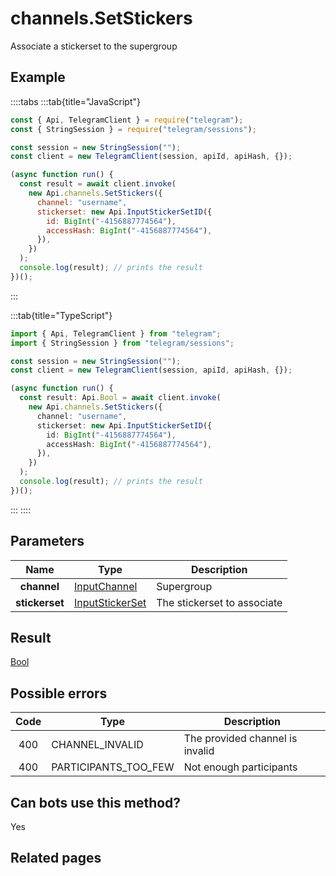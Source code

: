 # channels.SetStickers

Associate a stickerset to the supergroup

## Example

::::tabs
:::tab{title="JavaScript"}

```js
const { Api, TelegramClient } = require("telegram");
const { StringSession } = require("telegram/sessions");

const session = new StringSession("");
const client = new TelegramClient(session, apiId, apiHash, {});

(async function run() {
  const result = await client.invoke(
    new Api.channels.SetStickers({
      channel: "username",
      stickerset: new Api.InputStickerSetID({
        id: BigInt("-4156887774564"),
        accessHash: BigInt("-4156887774564"),
      }),
    })
  );
  console.log(result); // prints the result
})();
```

:::

:::tab{title="TypeScript"}

```ts
import { Api, TelegramClient } from "telegram";
import { StringSession } from "telegram/sessions";

const session = new StringSession("");
const client = new TelegramClient(session, apiId, apiHash, {});

(async function run() {
  const result: Api.Bool = await client.invoke(
    new Api.channels.SetStickers({
      channel: "username",
      stickerset: new Api.InputStickerSetID({
        id: BigInt("-4156887774564"),
        accessHash: BigInt("-4156887774564"),
      }),
    })
  );
  console.log(result); // prints the result
})();
```

:::
::::

## Parameters

|      Name      | Type                                                              | Description                 |
| :------------: | ----------------------------------------------------------------- | --------------------------- |
|  **channel**   | [InputChannel](https://core.telegram.org/type/InputChannel)       | Supergroup                  |
| **stickerset** | [InputStickerSet](https://core.telegram.org/type/InputStickerSet) | The stickerset to associate |

## Result

[Bool](https://core.telegram.org/type/Bool)

## Possible errors

| Code | Type                 | Description                     |
| :--: | -------------------- | ------------------------------- |
| 400  | CHANNEL_INVALID      | The provided channel is invalid |
| 400  | PARTICIPANTS_TOO_FEW | Not enough participants         |

## Can bots use this method?

Yes

## Related pages
